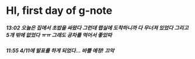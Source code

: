 # HI, first day of g-note 
##### 13:02 오늘은 집에서 초밥을 싸왔다 그런데 랩실에 도착하니까 다 무너져 있었다 그리고 5개 밖에 없었다 ㅠㅠ 그래도 공차를 먹어서 좋았따

##### 11:55 4/11에 발표를 하게 되었다... 바쁠 예정! 끄악
